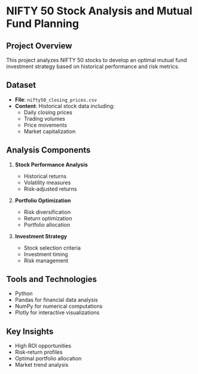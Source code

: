 # NIFTY 50 Stock Analysis and Mutual Fund Planning

## Project Overview
This project analyzes NIFTY 50 stocks to develop an optimal mutual fund investment strategy based on historical performance and risk metrics.

## Dataset
- **File**: `nifty50_closing_prices.csv`
- **Content**: Historical stock data including:
  - Daily closing prices
  - Trading volumes
  - Price movements
  - Market capitalization

## Analysis Components
1. **Stock Performance Analysis**
   - Historical returns
   - Volatility measures
   - Risk-adjusted returns

2. **Portfolio Optimization**
   - Risk diversification
   - Return optimization
   - Portfolio allocation

3. **Investment Strategy**
   - Stock selection criteria
   - Investment timing
   - Risk management

## Tools and Technologies
- Python
- Pandas for financial data analysis
- NumPy for numerical computations
- Plotly for interactive visualizations

## Key Insights
- High ROI opportunities
- Risk-return profiles
- Optimal portfolio allocation
- Market trend analysis